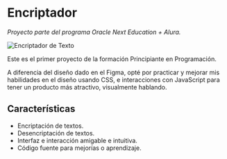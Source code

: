 # Encriptador

_Proyecto parte del programa Oracle Next Education + Alura._

![Encriptador de Texto](https://i.imgur.com/xfdqVHE.png)

Este es el primer proyecto de la formación Principiante en Programación.

A diferencia del diseño dado en el Figma, opté por practicar y mejorar mis habilidades en el diseño usando CSS, e interacciones con JavaScript para tener un producto más atractivo, visualmente hablando.

## Características

-   Encriptación de textos.
-   Desencriptación de textos.
-   Interfaz e interacción amigable e intuitiva.
-   Código fuente para mejorías o aprendizaje.
